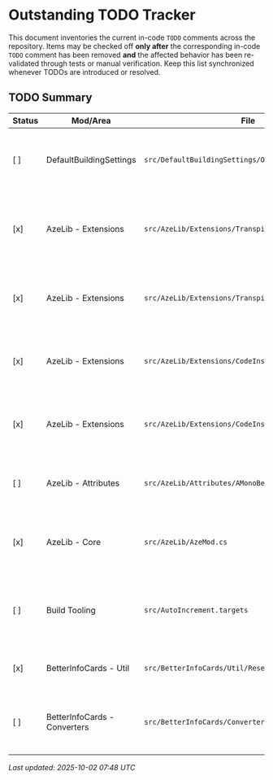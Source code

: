 # Outstanding TODO Tracker

This document inventories the current in-code `TODO` comments across the repository. Items may be checked off **only after** the corresponding in-code `TODO` comment has been removed **and** the affected behavior has been re-validated through tests or manual verification. Keep this list synchronized whenever TODOs are introduced or resolved.

## TODO Summary

| Status | Mod/Area | File | Summary |
| --- | --- | --- | --- |
| [ ] | DefaultBuildingSettings | `src/DefaultBuildingSettings/OnBuild_Patch.cs` | Revisit whether building configs can now be edited directly instead of relying on the current Harmony patch approach. |
| [x] | AzeLib - Extensions | `src/AzeLib/Extensions/TranspilerExt.cs` | Optimize `MethodRemover` so it only emits stack pops when required and handles label preservation or fix-ups cleanly. |
| [x] | AzeLib - Extensions | `src/AzeLib/Extensions/TranspilerExt.cs` | Evaluate whether the operand-targeted `Manipulator` overload is sufficiently general to keep or should be removed. |
| [x] | AzeLib - Extensions | `src/AzeLib/Extensions/CodeInstructionExt.cs` | Provide documentation describing the available IL `CodeInstruction` extension methods. |
| [x] | AzeLib - Extensions | `src/AzeLib/Extensions/CodeInstructionExt.cs` | Refactor `GetLoadFromStore` into a cleaner, fully general solution for deriving load instructions from stores. |
| [ ] | AzeLib - Attributes | `src/AzeLib/Attributes/AMonoBehaviour.cs` | Improve the attribute-driven field wiring to match the base game's optimized approach. |
| [x] | AzeLib - Core | `src/AzeLib/AzeMod.cs` | Benchmark the `OnLoad` hook to ensure the reflection-based initialization does not unduly impact load times. |
| [ ] | Build Tooling | `src/AutoIncrement.targets` | Diagnose intermittent `RoslynCodeTaskFactory` reference resolution failures and modernize the task implementation with newer C# features. |
| [x] | BetterInfoCards - Util | `src/BetterInfoCards/Util/ResetPool.cs` | Consider adding logic to shrink the reset pool when demand drops. |
| [ ] | BetterInfoCards - Converters | `src/BetterInfoCards/Converters/ConverterManager.cs` | Decide whether the default and title converters should live outside the shared converter dictionary for clarity or reuse. |

*Last updated: 2025-10-02 07:48 UTC*
